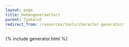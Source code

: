 ```yaml
---
layout: page
title: Hahmogeneraattori
parent: Työkalut
redirect_from: /resources/tools/character-generator/
---
```

{% include generator.html %}
